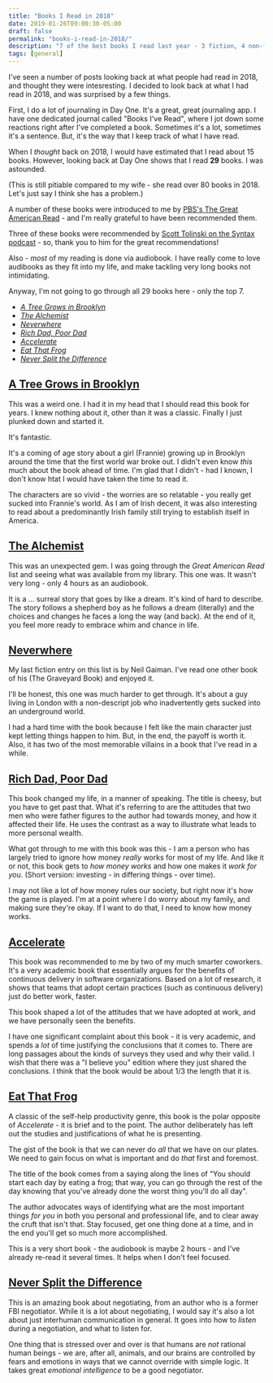 ```yaml
---
title: "Books I Read in 2018"
date: 2019-01-26T09:00:30-05:00
draft: false
permalink: "books-i-read-in-2018/"
description: "7 of the best books I read last year - 3 fiction, 4 non-fiction."
tags: [general]
---
```


I've seen a number of posts looking back at what people had read in 2018, and thought they were intesresting. I decided to look back at what I had read in 2018, and was surprised by a few things.

First, I do a lot of journaling in Day One. It's a great, great journaling app. I have one dedicated journal called "Books I've Read", where I jot down some reactions right after I've completed a book. Sometimes it's a lot, sometimes it's a sentence. But, it's the way that I keep track of what I have read.

When I _thought_ back on 2018, I would have estimated that I read about 15 books. However, looking back at Day One shows that I read **29** books. I was astounded.

(This is still pitiable compared to my wife - she read over 80 books in 2018. Let's just say I think she has a problem.)

A number of these books were introduced to me by [PBS's The Great American Read](https://www.pbs.org/the-great-american-read/home/) - and I'm really grateful to have been recommended them.

Three of these books were recommended by [Scott Tolinski on the Syntax podcast](https://syntax.fm/) - so, thank you to him for the great recommendations!

Also - _most_ of my reading is done via audiobook. I have really come to love audibooks as they fit into my life, and make tackling very long books not intimidating.

Anyway, I'm not going to go through all 29 books here - only the top 7.

- [_A Tree Grows in Brooklyn_](https://www.audible.com/pd/A-Tree-Grows-in-Brooklyn-Audiobook/B002UZMRGS)
- [_The Alchemist_](https://www.audible.com/pd/The-Alchemist-Audiobook/B002V0Q4LG)
- [_Neverwhere_](https://www.audible.com/pd/Neverwhere-Audiobook/B00354ZSS2)
- [_Rich Dad, Poor Dad_](https://www.audible.com/pd/Rich-Dad-Poor-Dad-Audiobook/B008BT3C1Q)
- [_Accelerate_](https://www.audible.com/pd/Accelerate-Building-and-Scaling-High-Performing-Technology-Organizations-Audiobook/B07BLZDZFQ)
- [_Eat That Frog_](https://www.audible.com/pd/Eat-That-Frog-Audiobook/153849115X)
- [_Never Split the Difference_](https://www.audible.com/pd/Never-Split-the-Difference-Audiobook/B01CF5O89G)

## [A Tree Grows in Brooklyn](https://www.audible.com/pd/A-Tree-Grows-in-Brooklyn-Audiobook/B002UZMRGS)

This was a weird one. I had it in my head that I should read this book for years. I knew nothing about it, other than it was a classic. Finally I just plunked down and started it.

It's fantastic.

It's a coming of age story about a girl (Frannie) growing up in Brooklyn around the time that the first world war broke out. I didn't even know _this_ much about the book ahead of time. I'm glad that I didn't - had I known, I don't know htat I would have taken the time to read it.

The characters are so vivid - the worries are so relatable - you really get sucked into Frannie's world. As I am of Irish decent, it was also interesting to read about a predominantly Irish family still trying to establish itself in America.

## [The Alchemist](https://www.audible.com/pd/The-Alchemist-Audiobook/B002V0Q4LG)

This was an unexpected gem. I was going through the _Great American Read_ list and seeing what was available from my library. This one was. It wasn't very long - only 4 hours as an audiobook.

It is a … surreal story that goes by like a dream. It's kind of hard to describe. The story follows a shepherd boy as he follows a dream (literally) and the choices and changes he faces a long the way (and back). At the end of it, you feel more ready to embrace whim and chance in life.

## [Neverwhere](https://www.audible.com/pd/Neverwhere-Audiobook/B00354ZSS2)

My last fiction entry on this list is by Neil Gaiman. I've read one other book of his (The Graveyard Book) and enjoyed it.

I'll be honest, this one was much harder to get through. It's about a guy living in London with a non-descript job who inadvertently gets sucked into an underground world.

I had a hard time with the book because I felt like the main character just kept letting things happen to him. But, in the end, the payoff is worth it. Also, it has two of the most memorable villains in a book that I've read in a while.

## [Rich Dad, Poor Dad](https://www.audible.com/pd/Rich-Dad-Poor-Dad-Audiobook/B008BT3C1Q)

This book changed my life, in a manner of speaking. The title is cheesy, but you have to get past that. What it's referring to are the attitudes that two men who were father figures to the author had towards money, and how it affected their life. He uses the contrast as a way to illustrate what leads to more personal wealth.

What got through to me with this book was this - I am a person who has largely tried to ignore how money _really_ works for most of my life. And like it or not, this book gets to _how money works_ and how one makes it _work for you_. (Short version: investing - in differing things - over time).

I may not like a lot of how money rules our society, but right now it's how the game is played. I'm at a point where I do worry about my family, and making sure they're okay. If I want to do that, I need to know how money works.

## [Accelerate](https://www.audible.com/pd/Accelerate-Building-and-Scaling-High-Performing-Technology-Organizations-Audiobook/B07BLZDZFQ)

This book was recommended to me by two of my much smarter coworkers. It's a very academic book that essentially argues for the benefits of continuous delivery in software organizations. Based on a lot of research, it shows that teams that adopt certain practices (such as continuous delivery) just do better work, faster.

This book shaped a lot of the attitudes that we have adopted at work, and we have personally seen the benefits.

I have one significant complaint about this book - it is very academic, and spends a _lot_ of time justifying the conclusions that it comes to. There are long passages about the kinds of surveys they used and why their valid. I wish that there was a "I believe you" edition where they just shared the conclusions. I think that the book would be about 1/3 the length that it is.

## [Eat That Frog](https://www.audible.com/pd/Eat-That-Frog-Audiobook/153849115X)

A classic of the self-help productivity genre, this book is the polar opposite of _Accelerate_ - it is brief and to the point. The author deliberately has left out the studies and justifications of what he is presenting.

The gist of the book is that we can never do _all_ that we have on our plates. We need to gain focus on what is important and do _that_ first and foremost.

The title of the book comes from a saying along the lines of "You should start each day by eating a frog; that way, you can go through the rest of the day knowing that you've already done the worst thing you'll do all day".

The author advocates ways of identifying what are the most important things _for you_ in both you personal and professional life, and to clear away the cruft that isn't that. Stay focused, get one thing done at a time, and in the end you'll get so much more accomplished.

This is a very short book - the audiobook is maybe 2 hours - and I've already re-read it several times. It helps when I don't feel focused.

## [Never Split the Difference](https://www.audible.com/pd/Never-Split-the-Difference-Audiobook/B01CF5O89G)

This is an amazing book about negotiating, from an author who is a former FBI negotiator. While it is a lot about negotiating, I would say it's also a lot about just interhuman communication in general. It goes into how to _listen_ during a negotiation, and what to listen for.

One thing that is stressed over and over is that humans are _not_ rational human beings - we are, after all, animals, and our brains are controlled by fears and emotions in ways that we cannot override with simple logic. It takes great _emotional intelligence_ to be a good negotiator.
